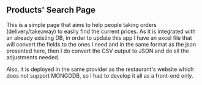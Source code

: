 ## Products' Search Page

This is a simple page that aims to help people taking orders (delivery/takeaway) to easily find the current prices.
As it is integrated with an already existing DB, in order to update this app I have an excel file that will convert the fields to the ones I need and in the same format as the json presented here, then I do convert the CSV output to JSON and do all the adjustments needed.

Also, it is deployed in the same provider as the restaurant's website which does not support MONGODB, so I had to develop it all as a front-end only.
